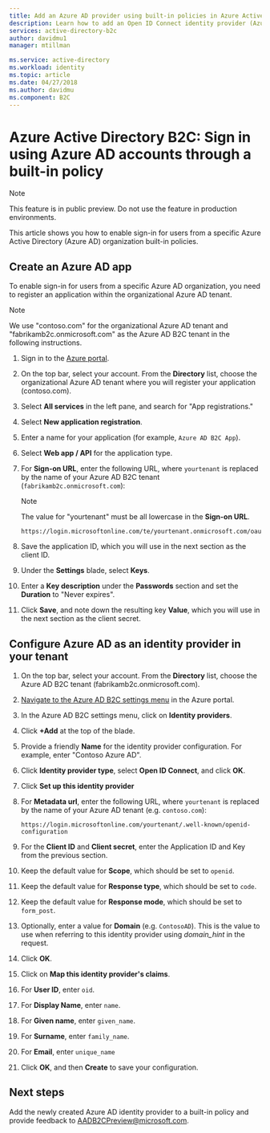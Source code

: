 ```yaml
---
title: Add an Azure AD provider using built-in policies in Azure Active Directory B2C | Microsoft Docs
description: Learn how to add an Open ID Connect identity provider (Azure AD).
services: active-directory-b2c
author: davidmu1
manager: mtillman

ms.service: active-directory
ms.workload: identity
ms.topic: article
ms.date: 04/27/2018
ms.author: davidmu
ms.component: B2C
---
```


# Azure Active Directory B2C: Sign in using Azure AD accounts through a built-in policy

>[!NOTE]
> This feature is in public preview. Do not use the feature in production environments.

This article shows you how to enable sign-in for users from a specific Azure Active Directory (Azure AD) organization built-in policies.

## Create an Azure AD app

To enable sign-in for users from a specific Azure AD organization, you need to register an application within the organizational Azure AD tenant.

>[!NOTE]
> We use "contoso.com" for the organizational Azure AD tenant and "fabrikamb2c.onmicrosoft.com" as the Azure AD B2C tenant in the following instructions.

1. Sign in to the [Azure portal](https://portal.azure.com).
1. On the top bar, select your account. From the **Directory** list, choose the organizational Azure AD tenant where you will register your application (contoso.com).
1. Select **All services** in the left pane, and search for "App registrations."
1. Select **New application registration**.
1. Enter a name for your application (for example, `Azure AD B2C App`).
1. Select **Web app / API** for the application type.
1. For **Sign-on URL**, enter the following URL, where `yourtenant` is replaced by the name of your Azure AD B2C tenant (`fabrikamb2c.onmicrosoft.com`):

    >[!NOTE]
    >The value for "yourtenant" must be all lowercase in the **Sign-on URL**.

    ```Console
    https://login.microsoftonline.com/te/yourtenant.onmicrosoft.com/oauth2/authresp
    ```

1. Save the application ID, which you will use in the next section as the client ID.
1. Under the **Settings** blade, select **Keys**.
1. Enter a **Key description** under the **Passwords** section and set the **Duration** to "Never expires". 
1. Click **Save**, and note down the resulting key **Value**, which you will use in the next section as the client secret.

## Configure Azure AD as an identity provider in your tenant

1. On the top bar, select your account. From the **Directory** list, choose the Azure AD B2C tenant (fabrikamb2c.onmicrosoft.com).
1. [Navigate to the Azure AD B2C settings menu](active-directory-b2c-app-registration.md#navigate-to-b2c-settings) in the Azure portal.
1. In the Azure AD B2C settings menu, click on **Identity providers**.
1. Click **+Add** at the top of the blade.
1. Provide a friendly **Name** for the identity provider configuration. For example, enter "Contoso Azure AD".
1. Click **Identity provider type**, select **Open ID Connect**, and click **OK**.
1. Click **Set up this identity provider**
1. For **Metadata url**, enter the following URL, where `yourtenant` is replaced by the name of your Azure AD tenant (e.g. `contoso.com`):

    ```Console
    https://login.microsoftonline.com/yourtenant/.well-known/openid-configuration
    ```
1. For the **Client ID** and **Client secret**, enter the Application ID and Key from the previous section.
1. Keep the default value for **Scope**, which should be set to `openid`.
1. Keep the default value for **Response type**, which should be set to `code`.
1. Keep the default value for **Response mode**, which should be set to `form_post`.
1. Optionally, enter a value for **Domain** (e.g. `ContosoAD`). This is the value to use when referring to this identity provider using *domain_hint* in the request. 
1. Click **OK**.
1. Click on **Map this identity provider's claims**.
1. For **User ID**, enter `oid`.
1. For **Display Name**, enter `name`.
1. For **Given name**, enter `given_name`.
1. For **Surname**, enter `family_name`.
1. For **Email**, enter `unique_name`
1. Click **OK**, and then **Create** to save your configuration.

## Next steps

Add the newly created Azure AD identity provider to a built-in policy and provide feedback to [AADB2CPreview@microsoft.com](mailto:AADB2CPreview@microsoft.com).
